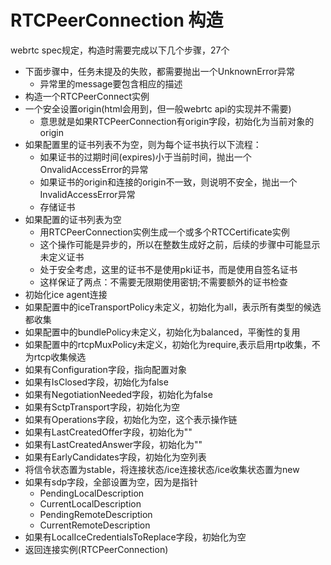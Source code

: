 # RTCPeerConnection 构造

webrtc spec规定，构造时需要完成以下几个步骤，27个

- 下面步骤中，任务未提及的失败，都需要抛出一个UnknownError异常
  - 异常里的message要包含相应的描述
- 构造一个RTCPeerConnect实例
- 一个安全设置origin(html会用到，但一般webrtc api的实现并不需要)
  - 意思就是如果RTCPeerConnection有origin字段，初始化为当前对象的origin
- 如果配置里的证书列表不为空，则为每个证书执行以下流程：
  - 如果证书的过期时间(expires)小于当前时间，抛出一个OnvalidAccessError的异常
  - 如果证书的origin和连接的origin不一致，则说明不安全，抛出一个InvalidAccessError异常
  - 存储证书
- 如果配置的证书列表为空
  - 用RTCPeerConnection实例生成一个或多个RTCCertificate实例
  - 这个操作可能是异步的，所以在整数生成好之前，后续的步骤中可能显示未定义证书
  - 处于安全考虑，这里的证书不是使用pki证书，而是使用自签名证书
  - 这样保证了两点：不需要无限期使用密钥;不需要额外的证书检查
- 初始化ice agent连接
- 如果配置中的iceTransportPolicy未定义，初始化为all，表示所有类型的候选都收集
- 如果配置中的bundlePolicy未定义，初始化为balanced，平衡性的复用
- 如果配置中的rtcpMuxPolicy未定义，初始化为require,表示启用rtp收集，不为rtcp收集候选
- 如果有Configuration字段，指向配置对象
- 如果有IsClosed字段，初始化为false
- 如果有NegotiationNeeded字段，初始化为false
- 如果有SctpTransport字段，初始化为空
- 如果有Operations字段，初始化为空，这个表示操作链
- 如果有LastCreatedOffer字段，初始化为""
- 如果有LastCreatedAnswer字段，初始化为""
- 如果有EarlyCandidates字段，初始化为空列表
- 将信令状态置为stable，将连接状态/ice连接状态/ice收集状态置为new
- 如果有sdp字段，全部设置为空，因为是指针
  - PendingLocalDescription
  - CurrentLocalDescription
  - PendingRemoteDescription
  - CurrentRemoteDescription
- 如果有LocalIceCredentialsToReplace字段，初始化为空
- 返回连接实例(RTCPeerConnection)
